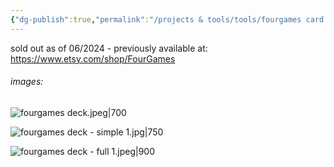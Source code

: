 ```yaml
---
{"dg-publish":true,"permalink":"/projects & tools/tools/fourgames card deck/","tags":["player","tool","facilitation","alchemy"],"created":"2024-06-17T19:29:50.883-03:00","updated":"2024-07-19T20:44:56.464-03:00"}
---
```


sold out as of 06/2024 - previously available at: https://www.etsy.com/shop/FourGames
###### images:

![fourgames deck.jpeg|700](/img/user/assets/fourgames%20deck.jpeg)

![fourgames deck - simple 1.jpg|750](/img/user/assets/fourgames%20deck%20-%20simple%201.jpg)

![fourgames deck - full 1.jpeg|900](/img/user/assets/fourgames%20deck%20-%20full%201.jpeg)